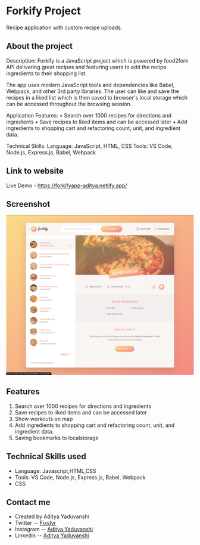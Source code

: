 




# Forkify Project
Recipe application with custom recipe uploads. 



## About the project
Description: Forkify is a JavaScript project which is powered by food2fork API delivering great recipes and featuring users to add the recipe ingredients to their shopping list.

The app uses modern JavaScript tools and dependencies like Babel, Webpack, and other 3rd party libraries. The user can like and save the recipes in a liked list which is then saved to browser's local storage which can be accessed throughout the browsing session.

Application Features:
• Search over 1000 recipes for directions and ingredients
• Save recipes to liked items and can be accessed later
• Add ingredients to shopping cart and refactoring count, unit, and ingredient data.

Technical Skills:
Language: JavaScript, HTML, CSS
Tools: VS Code, Node.js, Express.js, Babel, Webpack

## Link to website
   Live Demo - https://forkifyapp-aditya.netlify.app/

## Screenshot 
![screenshot](screenshot.png)





##  Features
<ol>
  <li> Search over 1000 recipes for directions and ingredients</li>
  <li>Save recipes to liked items and can be accessed later</li>
  <li>Show workouts on map</li>
<li>Add ingredients to shopping cart and refactoring count, unit, and ingredient data.</li>
  <li>Saving bookmarks to localstorage</li>
</ol>

## Technical Skills used
<ul>
  <li>Language: Javascript,HTML,CSS</li>
  <li>Tools: VS Code, Node.js, Express.js, Babel, Webpack</li>
  <li>CSS</li>
  </ul>
  
  
## Contact me
<ul>
  <li>Created by Aditya Yaduvanshi</li>
  <li>Twitter -- <a href="https://twitter.com/fixslyr">Fixslyr</a>
    <li>Instagram -- <a href="https://www.instagram.com/imtheaddy/">Aditya Yaduvanshi</a>
      <li>Linkedin -- <a href="https://www.linkedin.com/in/theaditya-yaduvanshi-/">Aditya Yaduvanshi</a>
  </ul>    
      

